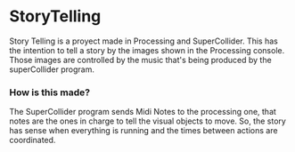 # StoryTelling

Story Telling is a proyect made in Processing and SuperCollider.
This has the intention to tell a story by the images shown in the Processing console. Those images are controlled by the music that's being produced by the superCollider program.

### How is this made?
The SuperCollider program sends Midi Notes to the processing one, that notes are the ones in charge to tell the visual objects to move. So, the story has sense when everything is running and the times between actions are coordinated.
